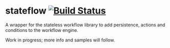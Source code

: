 stateflow [![Build Status](https://travis-ci.org/mivano/stateflow.svg?branch=master)](https://travis-ci.org/mivano/stateflow)
=========

A wrapper for the stateless workflow library to add persistence, actions and conditions to the workflow engine. 


Work in progress; more info and samples will follow.
